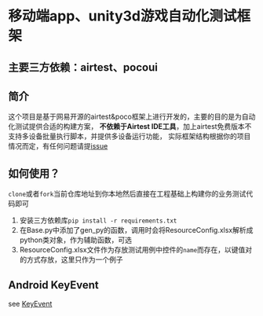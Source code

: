 # 移动端app、unity3d游戏自动化测试框架
## 主要三方依赖：airtest、pocoui
## 简介
这个项目是基于网易开源的airtest&poco框架上进行开发的，主要的目的是为自动化测试提供合适的构建方案，
**不依赖于Airtest IDE工具**，加上airtest免费版本不支持多设备批量执行脚本，并提供多设备运行功能，
实际框架结构根据你的项目情况而定，有任何问题请提[issue](https://github.com/leafyin/mobile-u3d-test/issues)
## 如何使用？
`clone`或者`fork`当前仓库地址到你本地然后直接在工程基础上构建你的业务测试代码即可
1. 安装三方依赖库`pip install -r requirements.txt `
2. 在Base.py中添加了gen_py的函数，调用时会将ResourceConfig.xlsx解析成python类对象，作为辅助函数，可选 
3. ResourceConfig.xlsx文件作为存放测试用例中控件的`name`而存在，以键值对的方式存放，这里只作为一个例子
## Android KeyEvent
see [KeyEvent](https://developer.android.com/reference/android/view/KeyEvent)